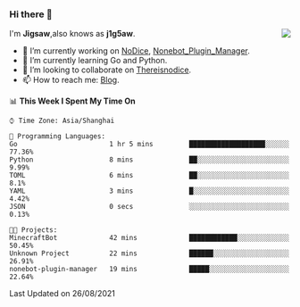 ### Hi there 👋

<a href="#">
  <img align="right" src="https://github-readme-stats.vercel.app/api?username=j1g5awi&count_private=true&show_icons=true&title_color=80070B&text_color=B3B3B3&bg_color=212121&icon_color=80070B" />
</a>

I'm **Jigsaw**,also knows as **j1g5aw**.

- 🔭 I’m currently working on [NoDice](https://github.com/thereisnodice/nodice2), [Nonebot_Plugin_Manager](https://github.com/Jigsaw111/nonebot_plugin_manager).
- 🌱 I’m currently learning Go and Python.
- 👯 I’m looking to collaborate on [Thereisnodice](https://github.com/thereisnodice).
- 📫 How to reach me: [Blog](https://blog.maddestroyer.xyz/).

<!--START_SECTION:waka-->
📊 **This Week I Spent My Time On** 

```text
⌚︎ Time Zone: Asia/Shanghai

💬 Programming Languages: 
Go                       1 hr 5 mins         ███████████████████░░░░░░   77.36% 
Python                   8 mins              ██░░░░░░░░░░░░░░░░░░░░░░░   9.99% 
TOML                     6 mins              ██░░░░░░░░░░░░░░░░░░░░░░░   8.1% 
YAML                     3 mins              █░░░░░░░░░░░░░░░░░░░░░░░░   4.42% 
JSON                     0 secs              ░░░░░░░░░░░░░░░░░░░░░░░░░   0.13%

🐱‍💻 Projects: 
MinecraftBot             42 mins             ████████████░░░░░░░░░░░░░   50.45% 
Unknown Project          22 mins             ██████░░░░░░░░░░░░░░░░░░░   26.91% 
nonebot-plugin-manager   19 mins             █████░░░░░░░░░░░░░░░░░░░░   22.64%

```


 Last Updated on 26/08/2021
<!--END_SECTION:waka-->
